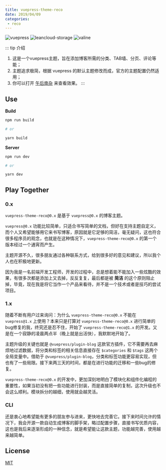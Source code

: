```yaml
---
title: vuepress-theme-reco
date: 2019/04/09
categories:
 - reco
---
```


![vuepress](https://img.shields.io/badge/vuepress-0.14.8-brightgreen.svg)
![leancloud-storage](https://img.shields.io/badge/leancloud--storage-3.10.1-orange.svg)
![valine](https://img.shields.io/badge/valine-1.3.4-blue.svg)

::: tip 介绍
1. 这是一个vuepress主题，旨在添加博客所需的分类、TAB墙、分页、评论等能；<br>
2. 主题追求极简，根据 vuepress 的默认主题修改而成，官方的主题配置仍然适用；<br>
3. 你可以打开 [午后南杂](http://recoluan.gitlab.io) 来查看效果。
:::

## Use

**Build**

```bash
npm run build

# or

yarn build
```

**Server**

```bash
npm run dev

# or

yarn dev
```

## Play Together

### 0.x

`vuepress-theme-reco@0.x` 是基于 `vuepress@0.x` 的博客主题。

`vuepress@0.x` 功能比较简单，只适合书写简单的文档，但好在支持主题自定义，而个人又希望能够用它来书写博客，原因就是它足够的简洁，毫无疑问，这也符合很多程序员的观念，也就是在这种情况下，`vuepress-theme-reco@0.x` 的第一个版本经过一个通宵而产生。

主题开源不久，很多朋友通过各种联系方式，给到很多好的意见和建议，所以我个人也在积极地更新。

因为我是一名前端开发工程师，开发的过程中，总是想着能不能加入一些炫酷的效果，有很多次都是添加上又去掉，反反复复，最后都是被 **简洁** 的这个原则阻止掉，毕竟，现在我是将它当作一个产品来看待，并不是一个技术或者是技巧的尝试项目。

### 1.x

随着不断有用户过来询问：为什么 `vuepress-theme-reco@0.x` 不能在 `vuepress@1.x` 上使用？本来只是打算对 `vuepress-theme-reco@0.x` 进行简单的bug修复的我，终究还是忍不住，开始了 `vuepress-theme-reco@1.x` 的开发。又是在一个寂静的凌晨两点半（晚上就是出活快），我默默地开始了。

主题升级的关键也就是 `@vuepress/plugin-blog` 这款官方插件，它不需要再去麻烦地过滤数据，将分类和标签的相关信息直接存在 `$categories` 和 `$tags` 这两个全局变量中。借助于 `@vuepress/plugin-blog`，分类和标签功能更容易实现，但也有了一些局限。接下来两三天的时间，都是在进行功能的迁移和一些bug的修复。

`vuepress-theme-reco@0.x` 的开发中，更加深刻地明白了模块化和组件化编程的重要性，如果当初没有把一些功能进行封装，而是直接简单的复制，这次升级也不会这么顺利。模块拆分的越细，使用就会越灵活。

### CLI

还是衷心地希望能有更多的朋友参与进来，更快地去完善它。接下来时间允许的情况下，我会开源一款自动生成博客的脚手架，略过配置步骤，直接书写优质内容，这也是我后来逐渐形成的一种信念，就是希望能让这款主题，功能越完善，使用越来越简单。

## License
[MIT](https://github.com/recoluan/vuepress-theme-reco/blob/master/LICENSE)